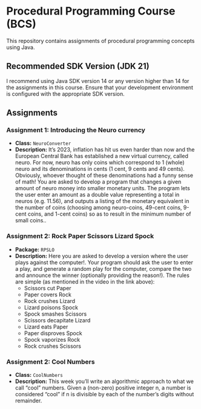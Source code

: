 # Procedural Programming Course (BCS)

This repository contains assignments of procedural programming concepts using Java.

## Recommended SDK Version (JDK 21)

I recommend using Java SDK version 14 or any version higher than 14 for the assignments in this course. Ensure that your development environment is configured with the appropriate SDK version.

## Assignments

### Assignment 1: Introducing the Neuro currency
- **Class:** `NeuroConverter`
- **Description:** It’s 2023, inflation has hit us even harder than now and the European Central Bank has established a new virtual currency, called neuro. For now, neuro has only coins which correspond to 1 (whole) neuro and its denominations in cents (1 cent, 9 cents and 49 cents). Obviously, whoever thought of these denominations had a funny sense of math! You are asked to develop a program that changes a given amount of neuro money into smaller monetary units. The program lets the user enter an amount as a double value representing a total in neuros (e.g. 11.56), and outputs a listing of the monetary equivalent in the number of coins (choosing among neuro-coins, 49-cent coins, 9-cent coins, and 1-cent coins) so as to result in the minimum number of small coins..

### Assignment 2: Rock Paper Scissors Lizard Spock
- **Package:** `RPSLO`
- **Description:** Here you are asked to develop a version where the user plays against the computer!. Your program should ask the user to enter a play, and generate a random play for the computer, compare the two and announce the winner (optionally providing the reason!). The rules are simple (as mentioned in the video in the link above):
    - Scissors cut Paper
    - Paper covers Rock
    - Rock crushes Lizard
    - Lizard poisons Spock
    - Spock smashes Scissors
    - Scissors decapitate Lizard
    - Lizard eats Paper
    - Paper disproves Spock
    - Spock vaporizes Rock
    - Rock crushes Scissors
  

### Assignment 2: Cool Numbers
- **Class:** `CoolNumbers`
- **Description:** This week you’ll write an algorithmic approach to what we call “cool” numbers. Given a (non-zero) positive integer n, a number is considered “cool” if n is divisible by each of the number’s digits without remainder.




